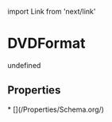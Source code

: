 import Link from 'next/link'
# DVDFormat

undefined

## Properties

<Grid>
* [](/Properties/Schema.org/)

</Grid>

